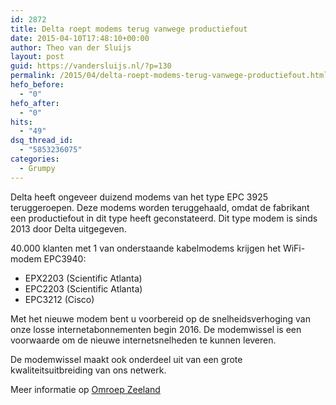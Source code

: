 ```yaml
---
id: 2872
title: Delta roept modems terug vanwege productiefout
date: 2015-04-10T17:48:10+00:00
author: Theo van der Sluijs
layout: post
guid: https://vandersluijs.nl/?p=130
permalink: /2015/04/delta-roept-modems-terug-vanwege-productiefout.html
hefo_before:
  - "0"
hefo_after:
  - "0"
hits:
  - "49"
dsq_thread_id:
  - "5853236075"
categories:
  - Grumpy
---
```

Delta heeft ongeveer duizend modems van het type EPC 3925 teruggeroepen. Deze modems worden teruggehaald, omdat de fabrikant een productiefout in dit type heeft geconstateerd. Dit type modem is sinds 2013 door Delta uitgegeven.<!--more-->

40.000 klanten met 1 van onderstaande kabelmodems krijgen het WiFi-modem EPC3940:

  * EPX2203 (Scientific Atlanta)
  * EPC2203 (Scientific Atlanta)
  * EPC3212 (Cisco)

Met het nieuwe modem bent u voorbereid op de snelheidsverhoging van onze losse internetabonnementen begin 2016. De modemwissel is een voorwaarde om de nieuwe internetsnelheden te kunnen leveren.

De modemwissel maakt ook onderdeel uit van een grote kwaliteitsuitbreiding van ons netwerk.

Meer informatie op <a href="http://www.omroepzeeland.nl/nieuws/2015-04-10/844713/delta-roept-modems-terug-vanwege-productiefout#.V0Hvl5N96Rs" target="_blank">Omroep Zeeland</a>